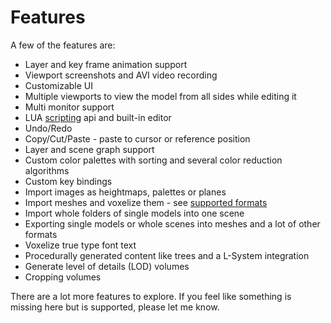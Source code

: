 # Features

A few of the features are:

* Layer and key frame animation support
* Viewport screenshots and AVI video recording
* Customizable UI
* Multiple viewports to view the model from all sides while editing it
* Multi monitor support
* LUA [scripting](../LUAScript.md) api and built-in editor
* Undo/Redo
* Copy/Cut/Paste - paste to cursor or reference position
* Layer and scene graph support
* Custom color palettes with sorting and several color reduction algorithms
* Custom key bindings
* Import images as heightmaps, palettes or planes
* Import meshes and voxelize them - see [supported formats](../Formats.md)
* Import whole folders of single models into one scene
* Exporting single models or whole scenes into meshes and a lot of other formats
* Voxelize true type font text
* Procedurally generated content like trees and a L-System integration
* Generate level of details (LOD) volumes
* Cropping volumes

There are a lot more features to explore. If you feel like something is missing here but is supported, please let me know.
